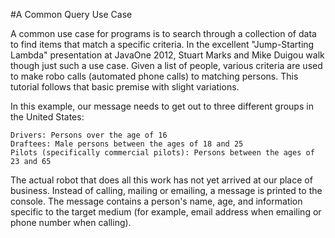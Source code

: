 #A Common Query Use Case

A common use case for programs is to search through a collection of data to find items that match a specific criteria. In the excellent "Jump-Starting Lambda" presentation at JavaOne 2012, Stuart Marks and Mike Duigou walk though just such a use case. Given a list of people, various criteria are used to make robo calls (automated phone calls) to matching persons. This tutorial follows that basic premise with slight variations.

In this example, our message needs to get out to three different groups in the United States:

    Drivers: Persons over the age of 16
    Draftees: Male persons between the ages of 18 and 25
    Pilots (specifically commercial pilots): Persons between the ages of 23 and 65

The actual robot that does all this work has not yet arrived at our place of business. Instead of calling, mailing or emailing, a message is printed to the console. The message contains a person's name, age, and information specific to the target medium (for example, email address when emailing or phone number when calling).
